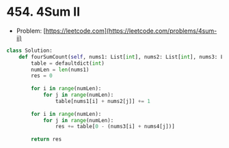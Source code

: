 # 454. 4Sum II

- Problem: [https://leetcode.com](https://leetcode.com/problems/4sum-ii)

```python
class Solution:
    def fourSumCount(self, nums1: List[int], nums2: List[int], nums3: List[int], nums4: List[int]) -> int:
        table = defaultdict(int)
        numLen = len(nums1)
        res = 0
        
        for i in range(numLen):
            for j in range(numLen):
                table[nums1[i] + nums2[j]] += 1
                
        for i in range(numLen):
            for j in range(numLen):
                res += table[0 - (nums3[i] + nums4[j])]
                
        return res
```
